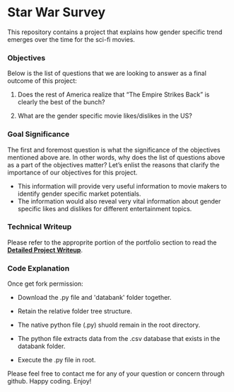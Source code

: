 # Star War Survey

This repository contains a project that explains how gender specific trend emerges over the time for the sci-fi movies. 

### Objectives

Below is the list of questions that we are looking to answer as a final outcome of this project:

1.	Does the rest of America realize that “The Empire Strikes Back” is clearly the best of the bunch?

2.	What are the gender specific movie likes/dislikes in the US?

### Goal Significance

The first and foremost question is what the significance of the objectives mentioned above are. In other words, why does the list of questions above as a part of the objectives matter? Let’s enlist the reasons that clarify the importance of our objectives for this project.

* This information will provide very useful information to movie makers to identify gender specific market potentials.
* The information would also reveal very vital information about gender specific likes and dislikes for different entertainment topics.

### Technical Writeup ###

Please refer to the approprite portion of the portfolio section to read the [**Detailed Project Writeup**](https://portfolio.mshah.info/star-war-survey/). 

### Code Explanation ###

Once get fork permission:

* Download the .py file and 'databank' folder together.  

* Retain the relative folder tree structure. 

* The native python file (.py) shuold remain in the root directory.

* The python file extracts data from the .csv database that exists in the databank folder. 

* Execute the .py file in root. 

Please feel free to contact me for any of your question or concern through github. Happy coding. Enjoy! 
